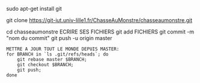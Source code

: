 sudo apt-get install git

git clone https://git-iut.univ-lille1.fr/ChasseAuMonstre/chasseaumonstre.git

cd chasseaumonstre
ECRIRE SES FICHIERS
git add FICHIERS
git commit -m "nom du commit"
git push -u origin master

```
METTRE A JOUR TOUT LE MONDE DEPUIS MASTER:
for BRANCH in `ls .git/refs/heads`; do
    git rebase master $BRANCH;
    git checkout $BRANCH;
    git push;
done
```